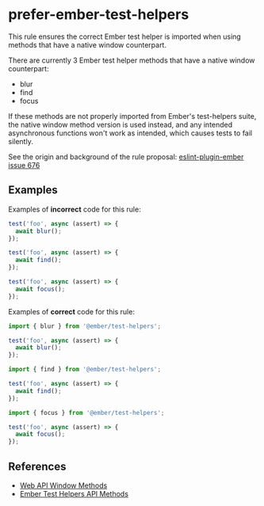 # prefer-ember-test-helpers

This rule ensures the correct Ember test helper is imported when using methods that have a native window counterpart.

There are currently 3 Ember test helper methods that have a native window counterpart:

* blur
* find
* focus

If these methods are not properly imported from Ember's test-helpers suite, the native window method version is used instead, and any intended asynchronous functions won't work as intended, which causes tests to fail silently.

See the origin and background of the rule proposal: [eslint-plugin-ember issue 676](https://github.com/ember-cli/eslint-plugin-ember/issues/676)

## Examples

Examples of **incorrect** code for this rule:

```js
test('foo', async (assert) => {
  await blur();
});
```

```js
test('foo', async (assert) => {
  await find();
});
```

```js
test('foo', async (assert) => {
  await focus();
});
```

Examples of **correct** code for this rule:

```js
import { blur } from '@ember/test-helpers';

test('foo', async (assert) => {
  await blur();
});
```

```js
import { find } from '@ember/test-helpers';

test('foo', async (assert) => {
  await find();
});
```

```js
import { focus } from '@ember/test-helpers';

test('foo', async (assert) => {
  await focus();
});
```

## References

* [Web API Window Methods](https://developer.mozilla.org/en-US/docs/Web/API/Window#Methods)
* [Ember Test Helpers API Methods](https://github.com/emberjs/ember-test-helpers/blob/master/API.md)
